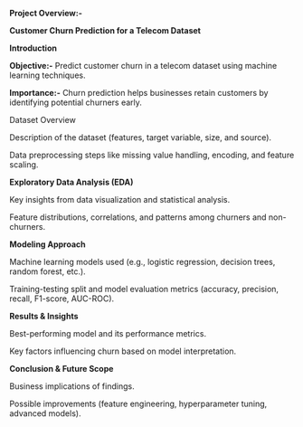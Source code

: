 **Project Overview:-**

**Customer Churn Prediction for a Telecom Dataset**

**Introduction**

**Objective:-** Predict customer churn in a telecom dataset using machine learning techniques.

**Importance:-** Churn prediction helps businesses retain customers by identifying potential churners early.

Dataset Overview

Description of the dataset (features, target variable, size, and source).

Data preprocessing steps like missing value handling, encoding, and feature scaling.

**Exploratory Data Analysis (EDA)**

Key insights from data visualization and statistical analysis.

Feature distributions, correlations, and patterns among churners and non-churners.

**Modeling Approach**

Machine learning models used (e.g., logistic regression, decision trees, random forest, etc.).

Training-testing split and model evaluation metrics (accuracy, precision, recall, F1-score, AUC-ROC).

**Results & Insights**

Best-performing model and its performance metrics.

Key factors influencing churn based on model interpretation.

**Conclusion & Future Scope**

Business implications of findings.

Possible improvements (feature engineering, hyperparameter tuning, advanced models).



